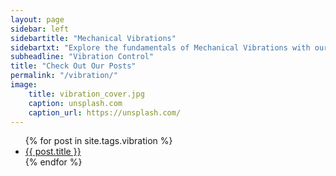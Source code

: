 ```yaml
---
layout: page
sidebar: left
sidebartitle: "Mechanical Vibrations"
sidebartxt: "Explore the fundamentals of Mechanical Vibrations with our collection of articles covering analytical and experimental vibration methods. The content spans from foundational principles and mathematical concepts to industry standards and real-world applications. High cycle fatigue of materials and random vibration analysis are also addressed, providing a comprehensive understanding of their impact on vibration safety. Additionally, key vibration terminology commonly used in the engineering world is detailed, offering essential insights for both conceptual understanding and practical implementation, particularly in industries such as aerospace, defence and turbomachinery."
subheadline: "Vibration Control"
title: "Check Out Our Posts"
permalink: "/vibration/"
image:
    title: vibration_cover.jpg
    caption: unsplash.com
    caption_url: https://unsplash.com/
---
```

<ul>
    {% for post in site.tags.vibration %}
    <li><a href="{{ site.url }}{{ site.baseurl }}{{ post.url }}">{{ post.title }}</a></li>
    {% endfor %}
</ul>